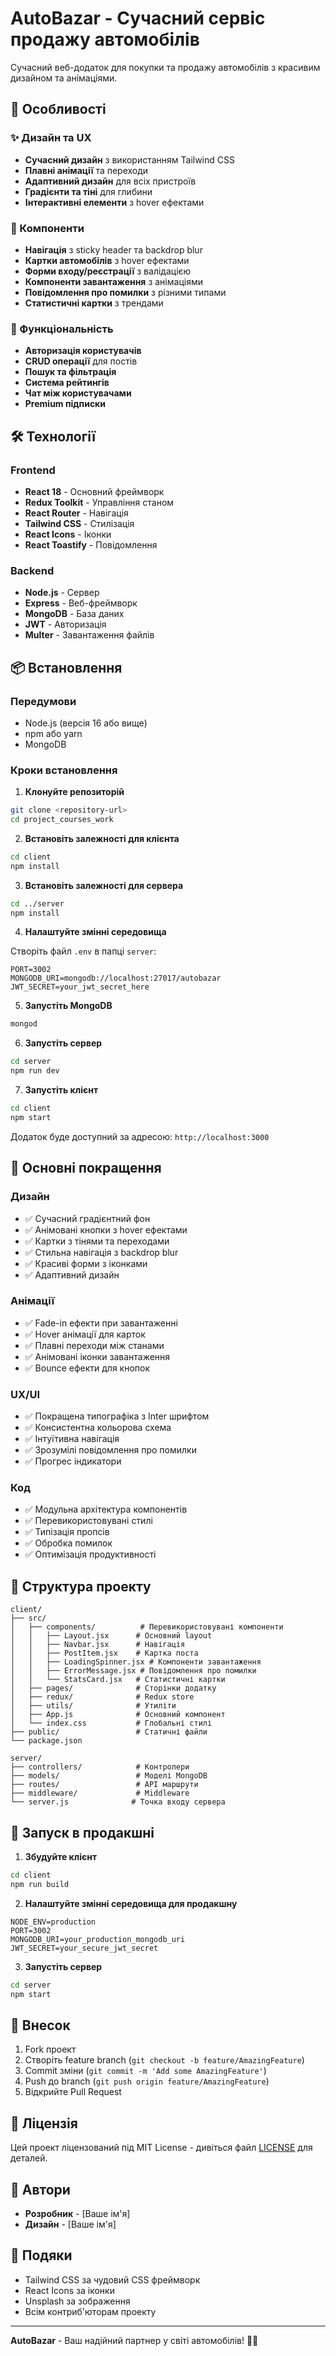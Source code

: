 
# AutoBazar - Сучасний сервіс продажу автомобілів

Сучасний веб-додаток для покупки та продажу автомобілів з красивим дизайном та анімаціями.

## 🚀 Особливості

### ✨ Дизайн та UX
- **Сучасний дизайн** з використанням Tailwind CSS
- **Плавні анімації** та переходи
- **Адаптивний дизайн** для всіх пристроїв
- **Градієнти та тіні** для глибини
- **Інтерактивні елементи** з hover ефектами

### 🎨 Компоненти
- **Навігація** з sticky header та backdrop blur
- **Картки автомобілів** з hover ефектами
- **Форми входу/реєстрації** з валідацією
- **Компоненти завантаження** з анімаціями
- **Повідомлення про помилки** з різними типами
- **Статистичні картки** з трендами

### 🔧 Функціональність
- **Авторизація користувачів**
- **CRUD операції** для постів
- **Пошук та фільтрація**
- **Система рейтингів**
- **Чат між користувачами**
- **Premium підписки**

## 🛠 Технології

### Frontend
- **React 18** - Основний фреймворк
- **Redux Toolkit** - Управління станом
- **React Router** - Навігація
- **Tailwind CSS** - Стилізація
- **React Icons** - Іконки
- **React Toastify** - Повідомлення

### Backend
- **Node.js** - Сервер
- **Express** - Веб-фреймворк
- **MongoDB** - База даних
- **JWT** - Авторизація
- **Multer** - Завантаження файлів

## 📦 Встановлення

### Передумови
- Node.js (версія 16 або вище)
- npm або yarn
- MongoDB

### Кроки встановлення

1. **Клонуйте репозиторій**
```bash
git clone <repository-url>
cd project_courses_work
```

2. **Встановіть залежності для клієнта**
```bash
cd client
npm install
```

3. **Встановіть залежності для сервера**
```bash
cd ../server
npm install
```

4. **Налаштуйте змінні середовища**

Створіть файл `.env` в папці `server`:
```env
PORT=3002
MONGODB_URI=mongodb://localhost:27017/autobazar
JWT_SECRET=your_jwt_secret_here
```

5. **Запустіть MongoDB**
```bash
mongod
```

6. **Запустіть сервер**
```bash
cd server
npm run dev
```

7. **Запустіть клієнт**
```bash
cd client
npm start
```

Додаток буде доступний за адресою: `http://localhost:3000`

## 🎯 Основні покращення

### Дизайн
- ✅ Сучасний градієнтний фон
- ✅ Анімовані кнопки з hover ефектами
- ✅ Картки з тінями та переходами
- ✅ Стильна навігація з backdrop blur
- ✅ Красиві форми з іконками
- ✅ Адаптивний дизайн

### Анімації
- ✅ Fade-in ефекти при завантаженні
- ✅ Hover анімації для карток
- ✅ Плавні переходи між станами
- ✅ Анімовані іконки завантаження
- ✅ Bounce ефекти для кнопок

### UX/UI
- ✅ Покращена типографіка з Inter шрифтом
- ✅ Консистентна кольорова схема
- ✅ Інтуїтивна навігація
- ✅ Зрозумілі повідомлення про помилки
- ✅ Прогрес індикатори

### Код
- ✅ Модульна архітектура компонентів
- ✅ Перевикористовувані стилі
- ✅ Типізація пропсів
- ✅ Обробка помилок
- ✅ Оптимізація продуктивності

## 📱 Структура проекту

```
client/
├── src/
│   ├── components/          # Перевикористовувані компоненти
│   │   ├── Layout.jsx      # Основний layout
│   │   ├── Navbar.jsx      # Навігація
│   │   ├── PostItem.jsx    # Картка поста
│   │   ├── LoadingSpinner.jsx # Компоненти завантаження
│   │   ├── ErrorMessage.jsx # Повідомлення про помилки
│   │   └── StatsCard.jsx   # Статистичні картки
│   ├── pages/              # Сторінки додатку
│   ├── redux/              # Redux store
│   ├── utils/              # Утиліти
│   ├── App.js              # Основний компонент
│   └── index.css           # Глобальні стилі
├── public/                 # Статичні файли
└── package.json

server/
├── controllers/            # Контролери
├── models/                 # Моделі MongoDB
├── routes/                 # API маршрути
├── middleware/             # Middleware
└── server.js              # Точка входу сервера
```

## 🚀 Запуск в продакшні

1. **Збудуйте клієнт**
```bash
cd client
npm run build
```

2. **Налаштуйте змінні середовища для продакшну**
```env
NODE_ENV=production
PORT=3002
MONGODB_URI=your_production_mongodb_uri
JWT_SECRET=your_secure_jwt_secret
```

3. **Запустіть сервер**
```bash
cd server
npm start
```

## 🤝 Внесок

1. Fork проект
2. Створіть feature branch (`git checkout -b feature/AmazingFeature`)
3. Commit зміни (`git commit -m 'Add some AmazingFeature'`)
4. Push до branch (`git push origin feature/AmazingFeature`)
5. Відкрийте Pull Request

## 📄 Ліцензія

Цей проект ліцензований під MIT License - дивіться файл [LICENSE](LICENSE) для деталей.

## 👥 Автори

- **Розробник** - [Ваше ім'я]
- **Дизайн** - [Ваше ім'я]

## 🙏 Подяки

- Tailwind CSS за чудовий CSS фреймворк
- React Icons за іконки
- Unsplash за зображення
- Всім контриб'юторам проекту

---

**AutoBazar** - Ваш надійний партнер у світі автомобілів! 🚗✨
